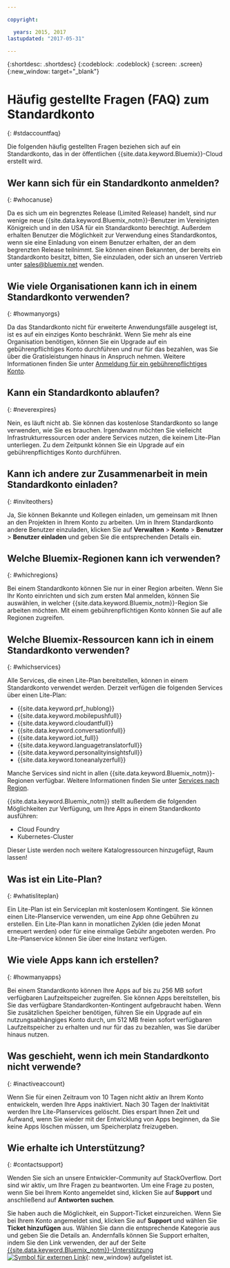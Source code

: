 ```yaml
---

copyright:

  years: 2015, 2017
lastupdated: "2017-05-31"

---
```


{:shortdesc: .shortdesc}
{:codeblock: .codeblock}
{:screen: .screen}
{:new_window: target="_blank"}

# Häufig gestellte Fragen (FAQ) zum Standardkonto 
{: #stdaccountfaq}

Die folgenden häufig gestellten Fragen beziehen sich auf ein Standardkonto, das in der öffentlichen {{site.data.keyword.Bluemix}}-Cloud erstellt wird.

## Wer kann sich für ein Standardkonto anmelden?
{: #whocanuse}

Da es sich um ein begrenztes Release (Limited Release) handelt, sind nur wenige neue {{site.data.keyword.Bluemix_notm}}-Benutzer im Vereinigten Königreich und in den USA für ein Standardkonto berechtigt. 
Außerdem erhalten Benutzer die Möglichkeit zur Verwendung eines Standardkontos, wenn sie eine Einladung von einem Benutzer erhalten, der an dem begrenzten Release teilnimmt. Sie können einen Bekannten, der bereits ein Standardkonto besitzt, bitten, Sie einzuladen, oder sich an unseren Vertrieb unter sales@bluemix.net wenden.

## Wie viele Organisationen kann ich in einem Standardkonto verwenden?
{: #howmanyorgs}

Da das Standardkonto nicht für erweiterte Anwendungsfälle ausgelegt ist, ist es auf ein einziges Konto beschränkt. Wenn Sie mehr als eine Organisation benötigen, können Sie ein Upgrade auf ein gebührenpflichtiges Konto durchführen und nur für das bezahlen, was Sie über die Gratisleistungen hinaus in Anspruch nehmen. Weitere Informationen finden Sie unter [Anmeldung für ein gebührenpflichtiges Konto](/docs/pricing/billable.html#billable).

## Kann ein Standardkonto ablaufen?
{: #neverexpires}
   
Nein, es läuft nicht ab. Sie können das kostenlose Standardkonto so lange verwenden, wie Sie es brauchen. Irgendwann möchten Sie vielleicht Infrastrukturressourcen oder andere Services nutzen, die keinem Lite-Plan unterliegen. Zu dem Zeitpunkt können Sie ein Upgrade auf ein gebührenpflichtiges Konto durchführen. 

## Kann ich andere zur Zusammenarbeit in mein Standardkonto einladen?
{: #inviteothers}

Ja, Sie können Bekannte und Kollegen einladen, um gemeinsam mit Ihnen an den Projekten in Ihrem Konto zu arbeiten. Um in Ihrem Standardkonto andere Benutzer einzuladen, klicken Sie auf **Verwalten** &gt; **Konto** &gt; **Benutzer** &gt; **Benutzer einladen** und geben Sie die entsprechenden Details ein.  

## Welche Bluemix-Regionen kann ich verwenden?
{: #whichregions}

Bei einem Standardkonto können Sie nur in einer Region arbeiten. Wenn Sie Ihr Konto einrichten und sich zum ersten Mal anmelden, können Sie auswählen, in welcher {{site.data.keyword.Bluemix_notm}}-Region Sie arbeiten möchten. Mit einem gebührenpflichtigen Konto können Sie auf alle Regionen zugreifen.

## Welche Bluemix-Ressourcen kann ich in einem Standardkonto verwenden?
{: #whichservices}

Alle Services, die einen Lite-Plan bereitstellen, können in einem Standardkonto verwendet werden. Derzeit verfügen die folgenden Services über einen Lite-Plan:

<ul>
<li>{{site.data.keyword.prf_hublong}}</li>
<li>{{site.data.keyword.mobilepushfull}}</li>
<li>{{site.data.keyword.cloudantfull}}</li>
<li>{{site.data.keyword.conversationfull}}</li>
<li>{{site.data.keyword.iot_full}}</li>
<li>{{site.data.keyword.languagetranslatorfull}}</li>
<li>{{site.data.keyword.personalityinsightsfull}}</li>
<li>{{site.data.keyword.toneanalyzerfull}}</li>
</ul>

Manche Services sind nicht in allen {{site.data.keyword.Bluemix_notm}}-Regionen verfügbar. Weitere Informationen finden Sie unter [Services nach Region](/docs/services/services_region.html#services_region).

{{site.data.keyword.Bluemix_notm}} stellt außerdem die folgenden Möglichkeiten zur Verfügung, um Ihre Apps in einem Standardkonto ausführen:
<ul>
<li>Cloud Foundry</li>
<li>Kubernetes-Cluster</li>
</ul>

Dieser Liste werden noch weitere Katalogressourcen hinzugefügt, Raum lassen! 

## Was ist ein Lite-Plan?
{: #whatisliteplan}

Ein Lite-Plan ist ein Serviceplan mit kostenlosem Kontingent. Sie können einen Lite-Planservice verwenden, um eine App ohne Gebühren zu erstellen. Ein Lite-Plan kann in monatlichen Zyklen (die jeden Monat erneuert werden) oder für eine einmalige Gebühr angeboten werden. Pro Lite-Planservice können Sie über eine Instanz verfügen.  

## Wie viele Apps kann ich erstellen?
{: #howmanyapps}

Bei einem Standardkonto können Ihre Apps auf bis zu 256 MB sofort verfügbaren Laufzeitspeicher zugreifen. Sie können Apps bereitstellen, bis Sie das verfügbare Standardkonten-Kontingent aufgebraucht haben. Wenn Sie zusätzlichen Speicher benötigen, führen Sie ein Upgrade auf ein nutzungsabhängiges Konto durch, um 512 MB freien sofort verfügbaren Laufzeitspeicher zu erhalten und nur für das zu bezahlen, was Sie darüber hinaus nutzen.

## Was geschieht, wenn ich mein Standardkonto nicht verwende?
{: #inactiveaccount}

Wenn Sie für einen Zeitraum von 10 Tagen nicht aktiv an Ihrem Konto entwickeln, werden Ihre Apps inaktiviert. Nach 30 Tagen der Inaktivität werden Ihre Lite-Planservices gelöscht. Dies erspart Ihnen Zeit und Aufwand, wenn Sie wieder mit der Entwicklung von Apps beginnen, da Sie keine Apps löschen müssen, um Speicherplatz freizugeben.

## Wie erhalte ich Unterstützung?
{: #contactsupport}

Wenden Sie sich an unsere Entwickler-Community auf StackOverflow. Dort sind wir aktiv, um Ihre Fragen zu beantworten. Um eine Frage zu posten, wenn Sie bei Ihrem Konto angemeldet sind, klicken Sie auf **Support** und anschließend auf **Antworten suchen**.  

Sie haben auch die Möglichkeit, ein Support-Ticket einzureichen. Wenn Sie bei Ihrem Konto angemeldet sind, klicken Sie auf **Support** und wählen Sie **Ticket hinzufügen** aus. Wählen Sie dann die entsprechende Kategorie aus und geben Sie die Details an. Andernfalls können Sie Support erhalten, indem Sie den Link verwenden, der auf der Seite [{{site.data.keyword.Bluemix_notm}}-Unterstützung ![Symbol für externen Link](../icons/launch-glyph.svg)](http://ibm.biz/bluemixsupport){: new_window} aufgelistet ist. 
